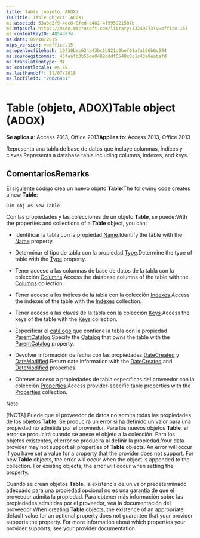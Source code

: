 ```yaml
---
title: Table (objeto, ADOX)
TOCTitle: Table object (ADOX)
ms:assetid: 53a3e2f9-4ec0-8fed-d482-4f995921587b
ms:mtpsurl: https://msdn.microsoft.com/library/JJ249273(v=office.15)
ms:contentKeyID: 48544874
ms.date: 09/18/2015
mtps_version: v=office.15
ms.openlocfilehash: 19f30bec624a43bc1b821d8bef01afa166b0c544
ms.sourcegitcommit: 45feafb3b55de0402dddf5548c0c1c43a0eabafd
ms.translationtype: MT
ms.contentlocale: es-ES
ms.lasthandoff: 11/07/2018
ms.locfileid: "26026431"
---
```

# <a name="table-object-adox"></a><span data-ttu-id="ee38e-102">Table (objeto, ADOX)</span><span class="sxs-lookup"><span data-stu-id="ee38e-102">Table object (ADOX)</span></span>

<span data-ttu-id="ee38e-103">**Se aplica a**: Access 2013, Office 2013</span><span class="sxs-lookup"><span data-stu-id="ee38e-103">**Applies to**: Access 2013, Office 2013</span></span>

<span data-ttu-id="ee38e-104">Representa una tabla de base de datos que incluye columnas, índices y claves.</span><span class="sxs-lookup"><span data-stu-id="ee38e-104">Represents a database table including columns, indexes, and keys.</span></span>

## <a name="remarks"></a><span data-ttu-id="ee38e-105">Comentarios</span><span class="sxs-lookup"><span data-stu-id="ee38e-105">Remarks</span></span>

<span data-ttu-id="ee38e-106">El siguiente código crea un nuevo objeto **Table**:</span><span class="sxs-lookup"><span data-stu-id="ee38e-106">The following code creates a new **Table**:</span></span>

`Dim obj As New Table`

<span data-ttu-id="ee38e-107">Con las propiedades y las colecciones de un objeto **Table**, se puede:</span><span class="sxs-lookup"><span data-stu-id="ee38e-107">With the properties and collections of a **Table** object, you can:</span></span>

- <span data-ttu-id="ee38e-108">Identificar la tabla con la propiedad [Name](name-property-adox.md).</span><span class="sxs-lookup"><span data-stu-id="ee38e-108">Identify the table with the [Name](name-property-adox.md) property.</span></span>

- <span data-ttu-id="ee38e-109">Determinar el tipo de tabla con la propiedad [Type](https://docs.microsoft.com/office/vba/access/concepts/miscellaneous/type-property-tableadox).</span><span class="sxs-lookup"><span data-stu-id="ee38e-109">Determine the type of table with the [Type](https://docs.microsoft.com/office/vba/access/concepts/miscellaneous/type-property-tableadox) property.</span></span>

- <span data-ttu-id="ee38e-110">Tener acceso a las columnas de base de datos de la tabla con la colección [Columns](columns-collection-adox.md).</span><span class="sxs-lookup"><span data-stu-id="ee38e-110">Access the database columns of the table with the [Columns](columns-collection-adox.md) collection.</span></span>

- <span data-ttu-id="ee38e-111">Tener acceso a los índices de la tabla con la colección [Indexes](indexes-collection-adox.md).</span><span class="sxs-lookup"><span data-stu-id="ee38e-111">Access the indexes of the table with the [Indexes](indexes-collection-adox.md) collection.</span></span>

- <span data-ttu-id="ee38e-112">Tener acceso a las claves de la tabla con la colección [Keys](keys-collection-adox.md).</span><span class="sxs-lookup"><span data-stu-id="ee38e-112">Access the keys of the table with the [Keys](keys-collection-adox.md) collection.</span></span>

- <span data-ttu-id="ee38e-113">Especificar el [catálogo](catalog-object-adox.md) que contiene la tabla con la propiedad [ParentCatalog](parentcatalog-property-adox.md).</span><span class="sxs-lookup"><span data-stu-id="ee38e-113">Specify the [Catalog](catalog-object-adox.md) that owns the table with the [ParentCatalog](parentcatalog-property-adox.md) property.</span></span>

- <span data-ttu-id="ee38e-114">Devolver información de fecha con las propiedades [DateCreated](datecreated-property-adox.md) y [DateModified](datemodified-property-adox.md).</span><span class="sxs-lookup"><span data-stu-id="ee38e-114">Return date information with the [DateCreated](datecreated-property-adox.md) and [DateModified](datemodified-property-adox.md) properties.</span></span>

- <span data-ttu-id="ee38e-115">Obtener acceso a propiedades de tabla específicas del proveedor con la colección [Properties](properties-collection-ado.md).</span><span class="sxs-lookup"><span data-stu-id="ee38e-115">Access provider-specific table properties with the [Properties](properties-collection-ado.md) collection.</span></span>


> [!NOTE]
> <span data-ttu-id="ee38e-p101">[!NOTA] Puede que el proveedor de datos no admita todas las propiedades de los objetos **Table**. Se producirá un error si ha definido un valor para una propiedad no admitida por el proveedor. Para los nuevos objetos **Table**, el error se producirá cuando se anexe el objeto a la colección. Para los objetos existentes, el error se producirá al definir la propiedad.</span><span class="sxs-lookup"><span data-stu-id="ee38e-p101">Your data provider may not support all properties of **Table** objects. An error will occur if you have set a value for a property that the provider does not support. For new **Table** objects, the error will occur when the object is appended to the collection. For existing objects, the error will occur when setting the property.</span></span>

<span data-ttu-id="ee38e-p102">Cuando se crean objetos **Table**, la existencia de un valor predeterminado adecuado para una propiedad opcional no es una garantía de que el proveedor admita la propiedad. Para obtener más información sobre las propiedades admitidas por el proveedor, vea la documentación del proveedor.</span><span class="sxs-lookup"><span data-stu-id="ee38e-p102">When creating **Table** objects, the existence of an appropriate default value for an optional property does not guarantee that your provider supports the property. For more information about which properties your provider supports, see your provider documentation.</span></span>

